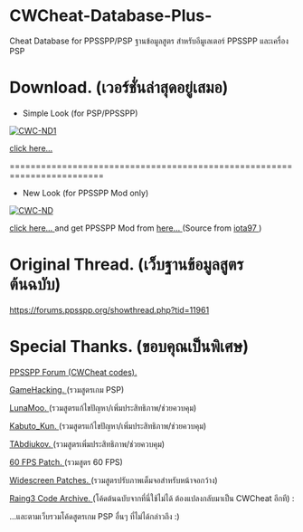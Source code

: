 # CWCheat-Database-Plus-

Cheat Database for PPSSPP/PSP
ฐานข้อมูลสูตร สำหรับอีมูเลเตอร์ PPSSPP และเครื่อง PSP

# Download. (เวอร์ชั่นล่าสุดอยู่เสมอ)

- Simple Look (for PSP/PPSSPP)

<a href="https://ibb.co/F5XBf5K"><img src="https://i.ibb.co/1rM9prL/CWC-ND1.png" alt="CWC-ND1" border="0"></a>

<a href="https://github.com/Saramagrean/CWCheat-Database-Plus-/archive/master.zip"> click here... </a>

========================================================================

- New Look (for PPSSPP Mod only)

<a href="https://ibb.co/N9JB2gg"><img src="https://i.ibb.co/WkMJvNN/CWC-ND.png" alt="CWC-ND" border="0"></a>

<a href="https://github.com/Saramagrean/CWCheat-Database-Plus-/archive/header.zip"> click here... </a> and get PPSSPP Mod from <a href="https://www.facebook.com/PPSSPPManiac/posts/811314306015370"> here... </a> (Source from <a href="https://github.com/iota97/ppssppiota97"> iota97 </a> ) 

# Original Thread. (เว็บฐานข้อมูลสูตรต้นฉบับ)
https://forums.ppsspp.org/showthread.php?tid=11961

# Special Thanks. (ขอบคุณเป็นพิเศษ)

<a href="https://forums.ppsspp.org/forumdisplay.php?fid=31"> PPSSPP Forum (CWCheat codes). </a>

<a href="https://gamehacking.org/system/psp/all"> GameHacking. </a> (รวมสูตรเกม PSP)

<a href="https://github.com/LunaMoo/PPSSPP_workarounds"> LunaMoo. </a> (รวมสูตรแก้ไขปัญหา/เพิ่มประสิทธิภาพ/ช่วยควบคุม)

<a href="http://forums.ppsspp.org/showthread.php?tid=22787"> Kabuto_Kun. </a> (รวมสูตรแก้ไขปัญหา/เพิ่มประสิทธิภาพ/ช่วยควบคุม)

<a href="https://github.com/TAbdiukov/PPSSPP-patches"> TAbdiukov. </a> (รวมสูตรเพิ่มประสิทธิภาพ/ช่วยควบคุม)

<a href="http://forums.ppsspp.org/showthread.php?tid=22800"> 60 FPS Patch. </a> (รวมสูตร 60 FPS)

<a href="https://forums.ppsspp.org/showthread.php?tid=26189"> Widescreen Patches. </a> (รวมสูตรปรับภาพเต็มจอสำหรับหน้าจอกว้าง)

<a href="[https://forums.ppsspp.org/forumdisplay.php?fid=31](https://raing3.gshi.org/psp-utilities/#!/code-archive/)"> Raing3 Code Archive. </a> (โค้ดต้นฉบับจากที่นี่ใช้ไม่ได้ ต้องแปลงกลับมาเป็น CWCheat อีกที) :

...และตามเว็บรวมโค้ดสูตรเกม PSP อื่นๆ ที่ไม่ได้กล่าวถึง :)
